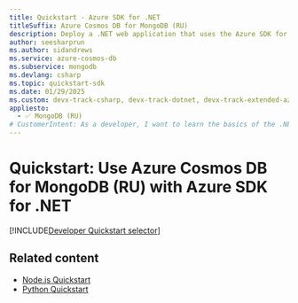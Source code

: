 ```yaml
---
title: Quickstart - Azure SDK for .NET
titleSuffix: Azure Cosmos DB for MongoDB (RU)
description: Deploy a .NET web application that uses the Azure SDK for .NET to interact with Azure Cosmos DB for MongoDB (RU) data in this quickstart.
author: seesharprun
ms.author: sidandrews
ms.service: azure-cosmos-db
ms.subservice: mongodb
ms.devlang: csharp
ms.topic: quickstart-sdk
ms.date: 01/29/2025
ms.custom: devx-track-csharp, devx-track-dotnet, devx-track-extended-azdevcli
appliesto:
  - ✅ MongoDB (RU)
# CustomerIntent: As a developer, I want to learn the basics of the .NET library so that I can build applications with Azure Cosmos DB for MongoDB (RU).
---
```


# Quickstart: Use Azure Cosmos DB for MongoDB (RU) with Azure SDK for .NET

[!INCLUDE[Developer Quickstart selector](includes/quickstart/dev-selector.md)]

## Related content

- [Node.js Quickstart](quickstart-nodejs.md)
- [Python Quickstart](quickstart-python.md)
